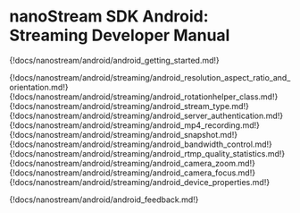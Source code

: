 # nanoStream SDK Android: Streaming Developer Manual

{!docs/nanostream/android/android_getting_started.md!}

{!docs/nanostream/android/streaming/android_resolution_aspect_ratio_and_orientation.md!}
{!docs/nanostream/android/streaming/android_rotationhelper_class.md!}
{!docs/nanostream/android/streaming/android_stream_type.md!}
{!docs/nanostream/android/streaming/android_server_authentication.md!}
{!docs/nanostream/android/streaming/android_mp4_recording.md!}
{!docs/nanostream/android/streaming/android_snapshot.md!}
{!docs/nanostream/android/streaming/android_bandwidth_control.md!}
{!docs/nanostream/android/streaming/android_rtmp_quality_statistics.md!}
{!docs/nanostream/android/streaming/android_camera_zoom.md!}
{!docs/nanostream/android/streaming/android_camera_focus.md!}
{!docs/nanostream/android/streaming/android_device_properties.md!}


{!docs/nanostream/android/android_feedback.md!}
